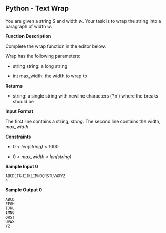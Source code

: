 ## Python - Text Wrap

You are given a string *S* and width *w*.
Your task is to wrap the string into a paragraph of width *w*.

**Function Description**

Complete the wrap function in the editor below.

Wrap has the following parameters:

* string string: a long string

* int max_width: the width to wrap to

**Returns**

* string: a single string with newline characters ('\n') where the breaks should be

**Input Format**

The first line contains a string, *string*.
The second line contains the width, *max_width*.

**Constraints**

* 0 < *len(string)* < 1000

* 0 < *max_width* < *len(string)*

**Sample Input 0**

```
ABCDEFGHIJKLIMNOQRSTUVWXYZ
4
```

**Sample Output 0**

```
ABCD
EFGH
IJKL
IMNO
QRST
UVWX
YZ
```
